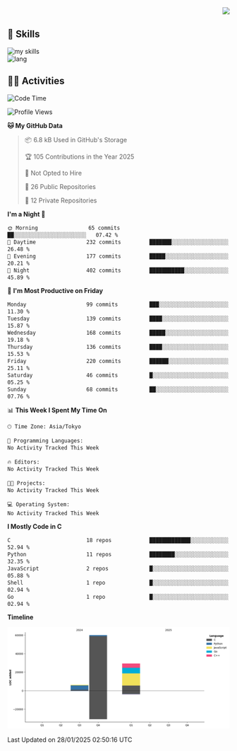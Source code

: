 
<div align="right">
  <img src="https://komarev.com/ghpvc/?username=QWERTOP18" />
</div>




<!-- https://arc.net/l/quote/zizyykfh -->
## 🌱 Skills
<img alt="my skills" src="https://skillicons.dev/icons?theme=dark&perline=7&i=python,c,go,js,bash" />
<br>
<div align="left"> 
  <!-- <img alt="stats" height="170px" src="https://github-readme-stats.vercel.app/api?username=QWERTOP18&theme=vue-dark&layout=compact" /> -->
  <img alt="lang" height="170px" src="https://github-readme-stats.vercel.app/api/top-langs/?username=QWERTOP18&theme=vue-dark&layout=compact" />
</div>


<!-- ライトモート：theme=light, ダークモート：theme=vue-dark  -->
## 🏃‍♀️ Activities

<!-- actions tab から Update README -->

<!-- https://github.com/jamesgeorge007/github-activity-readme?tab=readme-ov-file -->

<!--START_SECTION:activity-->
<!--END_SECTION:activity-->

<!--START_SECTION:waka-->
![Code Time](http://img.shields.io/badge/Code%20Time-0%20secs-blue)

![Profile Views](http://img.shields.io/badge/Profile%20Views-6-blue)

**🐱 My GitHub Data** 

> 📦 6.8 kB Used in GitHub's Storage 
 > 
> 🏆 105 Contributions in the Year 2025
 > 
> 🚫 Not Opted to Hire
 > 
> 📜 26 Public Repositories 
 > 
> 🔑 12 Private Repositories 
 > 
**I'm a Night 🦉** 

```text
🌞 Morning                65 commits          ██░░░░░░░░░░░░░░░░░░░░░░░   07.42 % 
🌆 Daytime                232 commits         ███████░░░░░░░░░░░░░░░░░░   26.48 % 
🌃 Evening                177 commits         █████░░░░░░░░░░░░░░░░░░░░   20.21 % 
🌙 Night                  402 commits         ███████████░░░░░░░░░░░░░░   45.89 % 
```
📅 **I'm Most Productive on Friday** 

```text
Monday                   99 commits          ███░░░░░░░░░░░░░░░░░░░░░░   11.30 % 
Tuesday                  139 commits         ████░░░░░░░░░░░░░░░░░░░░░   15.87 % 
Wednesday                168 commits         █████░░░░░░░░░░░░░░░░░░░░   19.18 % 
Thursday                 136 commits         ████░░░░░░░░░░░░░░░░░░░░░   15.53 % 
Friday                   220 commits         ██████░░░░░░░░░░░░░░░░░░░   25.11 % 
Saturday                 46 commits          █░░░░░░░░░░░░░░░░░░░░░░░░   05.25 % 
Sunday                   68 commits          ██░░░░░░░░░░░░░░░░░░░░░░░   07.76 % 
```


📊 **This Week I Spent My Time On** 

```text
🕑︎ Time Zone: Asia/Tokyo

💬 Programming Languages: 
No Activity Tracked This Week

🔥 Editors: 
No Activity Tracked This Week

🐱‍💻 Projects: 
No Activity Tracked This Week

💻 Operating System: 
No Activity Tracked This Week
```

**I Mostly Code in C** 

```text
C                        18 repos            █████████████░░░░░░░░░░░░   52.94 % 
Python                   11 repos            ████████░░░░░░░░░░░░░░░░░   32.35 % 
JavaScript               2 repos             █░░░░░░░░░░░░░░░░░░░░░░░░   05.88 % 
Shell                    1 repo              █░░░░░░░░░░░░░░░░░░░░░░░░   02.94 % 
Go                       1 repo              █░░░░░░░░░░░░░░░░░░░░░░░░   02.94 % 
```



**Timeline**

![Lines of Code chart](https://raw.githubusercontent.com/QWERTOP18/QWERTOP18/main/assets/bar_graph.png)


 Last Updated on 28/01/2025 02:50:16 UTC
<!--END_SECTION:waka-->